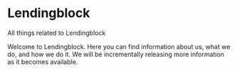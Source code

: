 # Lendingblock
All things related to Lendingblock

Welcome to Lendingblock. Here you can find information about us, what we do, and how we do it. We will be incrementally releasing more information as it becomes available.
